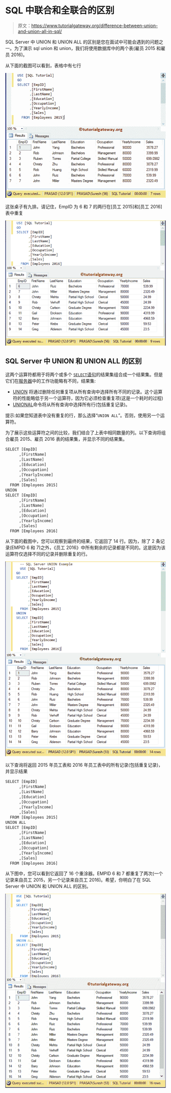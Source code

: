 # SQL 中联合和全联合的区别

> 原文：<https://www.tutorialgateway.org/difference-between-union-and-union-all-in-sql/>

SQL Server 中 UNION 和 UNION ALL 的区别是您在面试中可能会遇到的问题之一。为了演示 sql union 和 union，我们将使用数据库中的两个表(雇员 2015 和雇员 2016)。

从下面的截图可以看到，表格中有七行

![Difference Between UNION and UNION ALL in SQL Server 1](img/df3025a056b0753dd2bee376e81bd3e0.png)

这张桌子有九排。请记住，EmpID 为 6 和 7 的两行在[员工 2015]和[员工 2016]表中重复

![Difference Between UNION and UNION ALL in SQL Server 2](img/9e0b5cb0a17df4d12bef20bfcd6edc14.png)

## SQL Server 中 UNION 和 UNION ALL 的区别

这两个运算符都用于将两个或多个 [`SELECT`语句](https://www.tutorialgateway.org/sql-select-statement/)的结果集组合成一个结果集。但是它们在[服务器](https://www.tutorialgateway.org/sql/)中的工作功能略有不同，结果集:

*   [UNION](https://www.tutorialgateway.org/sql-union-query/) 将通过删除任何重复项从所有查询中选择所有不同的记录。这个运算符的性能略低于另一个运算符，因为它必须检查重复项(这是一个耗时的过程)
*   [UNIONAL](https://www.tutorialgateway.org/sql-union-all/)命令将从所有查询中选择所有行(包括重复记录)。

提示:如果您知道表中没有重复的行，那么选择“`UNION ALL`”。否则，使用另一个运算符。

为了展示这些运算符之间的比较，我们结合了上表中相同数量的列。以下查询将组合雇员 2015、雇员 2016 表的结果集，并显示不同的结果集。

```
SELECT [EmpID]
      ,[FirstName]
      ,[LastName]
      ,[Education]
      ,[Occupation]
      ,[YearlyIncome]
      ,[Sales]
  FROM [Employees 2015]
UNION 
SELECT [EmpID]
      ,[FirstName]
      ,[LastName]
      ,[Education]
      ,[Occupation]
      ,[YearlyIncome]
      ,[Sales]
  FROM [Employees 2016]
```

从下面的截图中，您可以观察到最终的结果，它返回了 14 行。因为，除了 2 条记录(EMPID 6 和 7)之外，《员工 2016》中所有剩余的记录都是不同的。这是因为该运算符仅选择不同的记录并删除重复的行。

![Difference Between UNION and UNION ALL in SQL Server 3](img/7fc871edf793da06985e91f1fa55ac92.png)

以下查询将返回 2015 年员工表和 2016 年员工表中的所有记录(包括重复记录)，并显示结果

```
SELECT [EmpID]
      ,[FirstName]
      ,[LastName]
      ,[Education]
      ,[Occupation]
      ,[YearlyIncome]
      ,[Sales]
  FROM [Employees 2015]
UNION ALL
SELECT [EmpID]
      ,[FirstName]
      ,[LastName]
      ,[Education]
      ,[Occupation]
      ,[YearlyIncome]
      ,[Sales]
  FROM [Employees 2016]
```

从下图中，您可以看到它返回了 16 个重涂器。EMPID 6 和 7 都重复了两次(一个记录来自员工 2015，另一个记录来自员工 2016)。希望，你明白了在 SQL Server 中 UNION 和 UNION ALL 的区别。

![Difference Between UNION and UNION ALL in SQL Server 4](img/9d6319c0de30d9409b55634dba1f21bc.png)